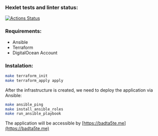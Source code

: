 ### Hexlet tests and linter status:
[![Actions Status](https://github.com/badta5te/devops-for-programmers-project-77/actions/workflows/hexlet-check.yml/badge.svg)](https://github.com/badta5te/devops-for-programmers-project-77/actions)

### Requirements:
- Ansible
- Terraform
- DigitalOcean Account

### Instalation:
```bash
make terraform_init
make terraform_apply apply
```

After the infrastructure is created, we need to deploy the application via Ansible:

```bash
make ansible_ping
make install_ansible_roles
make run_ansible_playbook
```

The application will be accessible by [https://badta5te.me](https://badta5te.me)
